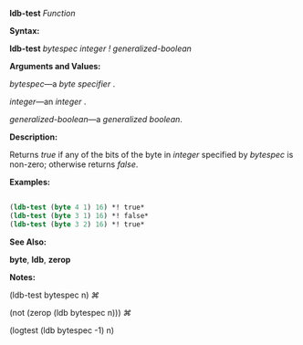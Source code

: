 **ldb-test** *Function* 



**Syntax:** 



**ldb-test** *bytespec integer ! generalized-boolean* 



**Arguments and Values:** 



*bytespec*—a *byte specifier* . 



*integer*—an *integer* . 



*generalized-boolean*—a *generalized boolean*. 



**Description:** 



Returns *true* if any of the bits of the byte in *integer* specified by *bytespec* is non-zero; otherwise returns *false*. 



**Examples:**
```lisp
 
(ldb-test (byte 4 1) 16) *! true* 
(ldb-test (byte 3 1) 16) *! false* 
(ldb-test (byte 3 2) 16) *! true* 

```
**See Also:** 



**byte**, **ldb**, **zerop** 



**Notes:** 



(ldb-test bytespec n) *⌘* 



(not (zerop (ldb bytespec n))) *⌘* 



(logtest (ldb bytespec -1) n) 







 



 



